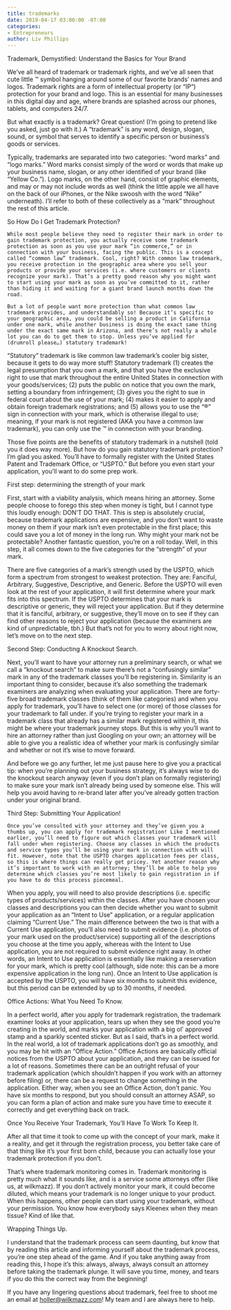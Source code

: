 ```yaml
---
title: trademarks
date: 2019-04-17 03:00:00 -07:00
categories:
- Entrepreneurs
author: Liv Phillips
---
```



Trademark, Demystified: Understand the Basics for Your Brand

We’ve all heard of trademark or trademark rights, and we’ve all seen that cute little ™ symbol hanging around some of our favorite brands’ names and logos. Trademark rights are a form of intellectual property (or “IP”) protection for your brand and logo. This is an essential for many businesses in this digital day and age, where brands are splashed across our phones, tablets, and computers 24/7. 

But what exactly is a trademark? Great question! (I’m going to pretend like you asked, just go with it.) A “trademark” is any word, design, slogan, sound, or symbol that serves to identify a specific person or business’s goods or services. 

Typically, trademarks are separated into two categories: “word marks” and “logo marks.”  Word marks consist simply of the word or words that make up your business name, slogan, or any other identified of your brand (like “Yellow Co.”). Logo marks, on the other hand, consist of graphic elements, and may or may not include words as well (think the little apple we all have on the back of our iPhones, or the Nike swoosh with the word “Nike” underneath). I’ll refer to both of these collectively as a “mark” throughout the rest of this article.

So How Do I Get Trademark Protection?

	While most people believe they need to register their mark in order to gain trademark protection, you actually receive some trademark protection as soon as you use your mark “in commerce,” or in connection with your business, facing the public. This is a concept called “common law” trademark. Cool, right? With common law trademark, you receive protection in the geographic area where you sell your products or provide your services (i.e. where customers or clients recognize your mark). That’s a pretty good reason why you might want to start using your mark as soon as you’ve committed to it, rather than hiding it and waiting for a giant brand launch months down the road. 

	But a lot of people want more protection than what common law trademark provides, and understandably so! Because it’s specific to your geographic area, you could be selling a product in California under one mark, while another business is doing the exact same thing under the exact same mark in Arizona, and there’s not really a whole lot you can do to get them to stop. Unless you’ve applied for (drumroll please…) statutory trademark! 

“Statutory” trademark is like common law trademark’s cooler big sister, because it gets to do way more stuff! Statutory trademark (1) creates the legal presumption that you own a mark, and that you have the exclusive right to use that mark throughout the entire United States in connection with your goods/services; (2) puts the public on notice that you own the mark, setting a boundary from infringement; (3) gives you the right to sue in federal court about the use of your mark; (4) makes it easier to apply and obtain foreign trademark registrations; and (5) allows you to use the “®” sign in connection with your mark, which is otherwise illegal to use; meaning, if your mark is not registered (AKA you have a common law trademark), you can only use the ™ in connection with your branding. 

Those five points are the benefits of statutory trademark in a nutshell (told you it does way more). But how do you gain statutory trademark protection? I’m glad you asked. You’ll have to formally register with the United States Patent and Trademark Office, or “USPTO.” But before you even start your application, you’ll want to do some prep work. 

First step: determining the strength of your mark

First, start with a viability analysis, which means hiring an attorney. Some people choose to forego this step when money is tight, but I cannot type this loudly enough: DON’T DO THAT.  This is step is absolutely crucial, because trademark applications are expensive, and you don’t want to waste money on them if your mark isn’t even protectable in the first place; this could save you a lot of money in the long run. Why might your mark not be protectable? Another fantastic question, you’re on a roll today. Well, in this step, it all comes down to the five categories for the “strength” of your mark. 

There are five categories of a mark’s strength used by the USPTO, which form a spectrum from strongest to weakest protection.  They are: Fanciful, Arbitrary, Suggestive, Descriptive, and Generic. Before the USPTO will even look at the rest of your application, it will first determine where your mark fits into this spectrum.  If the USPTO determines that your mark is descriptive or generic, they will reject your application.  But if they determine that it is fanciful, arbitrary, or suggestive, they’ll move on to see if they can find other reasons to reject your application (because the examiners are kind of unpredictable, tbh.) But that’s not for you to worry about right now, let’s move on to the next step.

Second Step: Conducting A Knockout Search.

Next, you’ll want to have your attorney run a preliminary search, or what we call a “knockout search” to make sure there’s not a “confusingly similar” mark in any of the trademark classes you’ll be registering in. Similarity is an important thing to consider, because it’s also something the trademark examiners are analyzing when evaluating your application. There are forty-five broad trademark classes (think of them like categories) and when you apply for trademark, you’ll have to select one (or more) of those classes for your trademark to fall under.  if you’re trying to register your mark in a trademark class that already has a similar mark registered within it, this might be where your trademark journey stops. But this is why you’ll want to hire an attorney rather than just Googling on your own; an attorney will be able to give you a realistic idea of whether your mark is confusingly similar and whether or not it’s wise to move forward.   

And before we go any further, let me just pause here to give you a practical tip: when you’re planning out your business strategy, it’s always wise to do the knockout search anyway (even if you don’t plan on formally registering) to make sure your mark isn’t already being used by someone else. This will help you avoid having to re-brand later after you’ve already gotten traction under your original brand. 

Third Step: Submitting Your Application!

	Once you’ve consulted with your attorney and they’ve given you a thumbs up, you can apply for trademark registration! Like I mentioned earlier, you’ll need to figure out which classes your trademark will fall under when registering. Choose any classes in which the products and service types you’ll be using your mark in connection with will fit. However, note that the USPTO charges application fees per class, so this is where things can really get pricey. Yet another reason why it’s important to work with an attorney; they’ll be able to help you determine which classes you’re most likely to gain registration in if you have to do this process piecemeal. 

When you apply, you will need to also provide descriptions (i.e. specific types of products/services) within the classes. After you have chosen your classes and descriptions you can then decide whether you want to submit your application as an “Intent to Use” application, or a regular application claiming “Current Use.”  The main difference between the two is that with a Current Use application, you’ll also need to submit evidence (i.e. photos of your mark used on the product/service) supporting all of the descriptions you choose at the time you apply, whereas with the Intent to Use application, you are not required to submit evidence right away.  In other words, an Intent to Use application is essentially like making a reservation for your mark, which is pretty cool (although, side note: this can be a more expensive application in the long run).  Once an Intent to Use application is accepted by the USPTO, you will have six months to submit this evidence, but this period can be extended by up to 30 months, if needed.

Office Actions: What You Need To Know.

In a perfect world, after you apply for trademark registration, the trademark examiner looks at your application, tears up when they see the good you’re creating in the world, and marks your application with a big ol’ approved stamp and a sparkly scented sticker. But as I said, that’s in a perfect world. In the real world, a lot of trademark applications don’t go as smoothly, and you may be hit with an “Office Action.” Office Actions are basically official notices from the USPTO about your application, and they can be issued for a lot of reasons. Sometimes there can be an outright refusal of your trademark application (which shouldn’t happen if you work with an attorney before filing) or, there can be a request to change something in the application. Either way, when you see an Office Action, don’t panic. You have six months to respond, but you should consult an attorney ASAP, so you can form a plan of action and make sure you have time to execute it correctly and get everything back on track. 

Once You Receive Your Trademark, You’ll Have To Work To Keep It. 

After all that time it took to come up with the concept of your mark, make it a reality, and get it through the registration process, you better take care of that thing like it’s your first born child, because you can actually lose your trademark protection if you don’t. 

That’s where trademark monitoring comes in. Trademark monitoring is pretty much what it sounds like, and is a service some attorneys offer (like us, at wilkmazz). If you don’t actively monitor your mark, it could become diluted, which means your trademark is no longer unique to your product. When this happens, other people can start using your trademark, without your permission. You know how everybody says Kleenex when they mean tissue? Kind of like that. 

Wrapping Things Up.

I understand that the trademark process can seem daunting, but know that by reading this article and informing yourself about the trademark process, you’re one step ahead of the game. And if you take anything away from reading this, I hope it’s this: always, always, always consult an attorney before taking the trademark plunge. It will save you time, money, and tears if you do this the correct way from the beginning! 

If you have any lingering questions about trademark, feel free to shoot me an email at holler@wilkmazz.com! My team and I are always here to help. 
